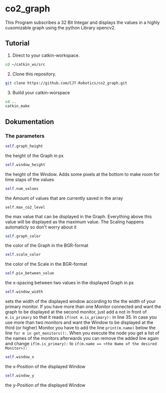 # co2_graph
This Program subscribes a 32 Bit Integar and displays the values in a highly cusomizable graph using the python Library opencv2.

## Tutorial

  1. Direct to your catkin-workspace.
  ```bash
  cd ~/catkin_ws/src
  ```
  2. Clone this repository.
  ```bash
  git clone https://github.com/CJT-Robotics/co2_graph.git
  ```
  3. Buiild your catkin-worspace
  ```bash
  cd ..
  catkin_make
  ```
  
## Dokumentation
  ### The parameters
  ```python
  self.graph_height
  ```
  the height of the Graph in px
  
  ```python
  self.window_height
  ```
  the height of the Window. Adds some pixels at the bottom to make room for time staps of the values
  
  ```python
  self.num_values
  ```
  the Amount of values that are currently saved in the array
  
  ```pyhton
  self.max_co2_level
  ```
  the max value that can be displayed in the Graph. Everything above this value will be displayed as the maximum value. The Scaling happens automaticly so don't worry about it
  
  ```python
  self.graph_color
  ```
  the color of the Graph in the BGR-format
  
  ```python
  self.scale_color
  ```
  the color of the Scale in the BGR-format
  
  ```python
  self.pix_between_value
  ```
  the x-spacing between two values in the displayed Graph in px

  ```python
  self.window_width
  ```
  sets the width of the displayed window according to the the width of your primary monitor. If you have more than one Monitor connected and want the graph to be displayed at the second monitor, just add a not in front of ```m.is_primary``` so that it reads ```if(not m.is_primary):``` in line 35. In case you use more than two monitors and want the Window to be displayed at the third (or higher) Monitor you have to add the line ```print(m.name)``` below the line ```for m in get_monitors():```. When you execute the node you get a list of the names of the monitors afterwards you can remove the added line again and change ```if(m.is_primary):``` to ```if(m.name == <the Name of the desired Monitor>):```
  
  ```python
  self.window_x
  ```
  the x-Position of the displayed Window
  
  ```python
  self.window_y
  ```
  the y-Position of the displayed Window
